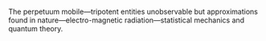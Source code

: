 The perpetuum mobile—tripotent entities unobservable but approximations found in nature—electro-magnetic radiation—statistical mechanics and quantum theory.